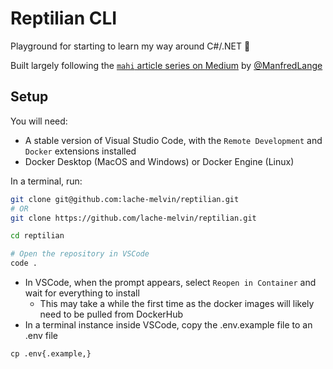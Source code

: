 # Reptilian CLI

Playground for starting to learn my way around C#/.NET :tada:

Built largely following the [`mahi` article series on Medium](https://medium.com/swlh/building-a-dev-container-for-net-core-e43a2236504f) by [@ManfredLange](https://github.com/ManfredLange)

## Setup

You will need:
- A stable version of Visual Studio Code, with the `Remote Development` and `Docker` extensions installed
- Docker Desktop (MacOS and Windows) or Docker Engine (Linux)

In a terminal, run:
```sh
git clone git@github.com:lache-melvin/reptilian.git
# OR
git clone https://github.com/lache-melvin/reptilian.git

cd reptilian

# Open the repository in VSCode
code .
```


- In VSCode, when the prompt appears, select `Reopen in Container` and wait for everything to install
    - This may take a while the first time as the docker images will likely need to be pulled from DockerHub
- In a terminal instance inside VSCode, copy the .env.example file to an .env file

```
cp .env{.example,}
```
